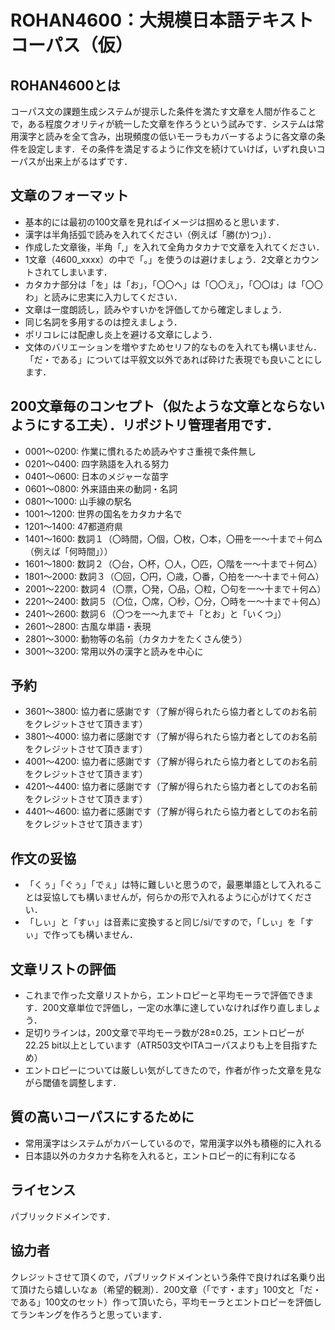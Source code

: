# ROHAN4600：大規模日本語テキストコーパス（仮）

## ROHAN4600とは
コーパス文の課題生成システムが提示した条件を満たす文章を人間が作ることで，ある程度クオリティが統一した文章を作ろうという試みです．システムは常用漢字と読みを全て含み，出現頻度の低いモーラもカバーするように各文章の条件を設定します．その条件を満足するように作文を続けていけば，いずれ良いコーパスが出来上がるはずです．

## 文章のフォーマット
- 基本的には最初の100文章を見ればイメージは掴めると思います．
- 漢字は半角括弧で読みを入れてください（例えば「勝(か)つ」）．
- 作成した文章後，半角「,」を入れて全角カタカナで文章を入れてください．
- 1文章（4600_xxxx）の中で「。」を使うのは避けましょう．2文章とカウントされてしまいます．
- カタカナ部分は「を」は「お」，「〇〇へ」は「〇〇え」，「〇〇は」は「〇〇わ」と読みに忠実に入力してください．
- 文章は一度朗読し，読みやすいかを評価してから確定しましょう．
- 同じ名詞を多用するのは控えましょう．
- ポリコレには配慮し炎上を避ける文章にしよう．
- 文体のバリエーションを増やすためセリフ的なものを入れても構いません．「だ・である」については平叙文以外であれば砕けた表現でも良いことにします．

## 200文章毎のコンセプト（似たような文章とならないようにする工夫）．リポジトリ管理者用です．
- 0001～0200: 作業に慣れるため読みやすさ重視で条件無し
- 0201～0400: 四字熟語を入れる努力
- 0401～0600: 日本のメジャーな苗字
- 0601～0800: 外来語由来の動詞・名詞
- 0801～1000: 山手線の駅名
- 1001～1200: 世界の国名をカタカナ名で
- 1201～1400: 47都道府県
- 1401～1600: 数詞１（〇時間，〇個，〇枚，〇本，〇冊を一～十まで＋何△（例えば「何時間」））
- 1601～1800: 数詞２（〇台，〇杯，〇人，〇匹，〇階を一～十まで＋何△）
- 1801～2000: 数詞３（〇回，〇円，〇歳，〇番，〇拍を一～十まで＋何△）
- 2001～2200: 数詞４（〇票，〇発，〇品，〇粒，〇句を一～十まで＋何△）
- 2201～2400: 数詞５（〇位，〇席，〇秒，〇分，〇時を一～十まで＋何△）
- 2401～2600: 数詞６（〇つを一～九まで＋「とお」と「いくつ」）
- 2601～2800: 古風な単語・表現
- 2801～3000: 動物等の名前（カタカナをたくさん使う）
- 3001～3200: 常用以外の漢字と読みを中心に

## 予約
- 3601～3800: 協力者に感謝です（了解が得られたら協力者としてのお名前をクレジットさせて頂きます）
- 3801～4000: 協力者に感謝です（了解が得られたら協力者としてのお名前をクレジットさせて頂きます）
- 4001～4200: 協力者に感謝です（了解が得られたら協力者としてのお名前をクレジットさせて頂きます）
- 4201～4400: 協力者に感謝です（了解が得られたら協力者としてのお名前をクレジットさせて頂きます）
- 4401～4600: 協力者に感謝です（了解が得られたら協力者としてのお名前をクレジットさせて頂きます）

## 作文の妥協
- 「くぅ」「ぐぅ」「でぇ」は特に難しいと思うので，最悪単語として入れることは妥協しても構いませんが，何らかの形で入れるように心がけてください．
- 「しぃ」と「すぃ」は音素に変換すると同じ/si/ですので，「しぃ」を「すぃ」で作っても構いません．

## 文章リストの評価
- これまで作った文章リストから，エントロピーと平均モーラで評価できます．200文章単位で評価し，一定の水準に達していなければ作り直しましょう．
- 足切りラインは，200文章で平均モーラ数が28±0.25，エントロピーが22.25 bit以上としています（ATR503文やITAコーパスよりも上を目指すため）
- エントロピーについては厳しい気がしてきたので，作者が作った文章を見ながら閾値を調整します．

## 質の高いコーパスにするために
- 常用漢字はシステムがカバーしているので，常用漢字以外も積極的に入れる
- 日本語以外のカタカナ名称を入れると，エントロピー的に有利になる

## ライセンス
パブリックドメインです．

## 協力者
クレジットさせて頂くので，パブリックドメインという条件で良ければ名乗り出て頂けたら嬉しいなぁ（希望的観測）．200文章（「です・ます」100文と「だ・である」100文のセット）作って頂いたら，平均モーラとエントロピーを評価してランキングを作ろうと思っています．
